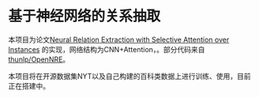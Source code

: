 # 基于神经网络的关系抽取

本项目为论文[Neural Relation Extraction with Selective Attention over Instances](http://www.aclweb.org/anthology/P16-1200) 的实现，网络结构为CNN+Attention，。部分代码来自[thunlp/OpenNRE](https://github.com/thunlp/OpenNRE)。

本项目将在开源数据集NYT以及自己构建的百科类数据上进行训练、使用，目前正在搭建中。

